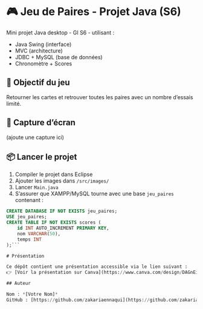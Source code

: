 # 🎮 Jeu de Paires - Projet Java (S6)

Mini projet Java desktop - GI S6 - utilisant :

- Java Swing (interface)
- MVC (architecture)
- JDBC + MySQL (base de données)
- Chronomètre + Scores

## 🧠 Objectif du jeu

Retourner les cartes et retrouver toutes les paires avec un nombre d’essais limité.

## 📸 Capture d’écran

(ajoute une capture ici)

## 📦 Lancer le projet

1. Compiler le projet dans Eclipse
2. Ajouter les images dans `/src/images/`
3. Lancer `Main.java`
4. S’assurer que XAMPP/MySQL tourne avec une base `jeu_paires` contenant :

```sql
CREATE DATABASE IF NOT EXISTS jeu_paires;
USE jeu_paires;
CREATE TABLE IF NOT EXISTS scores (
    id INT AUTO_INCREMENT PRIMARY KEY,
    nom VARCHAR(50),
    temps INT
);```

# Présentation

Ce dépôt contient une présentation accessible via le lien suivant :  
👉 [Voir la présentation sur Canva](https://www.canva.com/design/DAGnEi5glsM/s88q1SNn6aB5TgVOD6Q9UA/edit?utm_content=DAGnEi5glsM&utm_campaign=designshare&utm_medium=link2&utm_source=sharebutton)

## Auteur

Nom : *[Votre Nom]*  
GitHub : [https://github.com/zakariaennaqui](https://github.com/zakariaennaqui)
